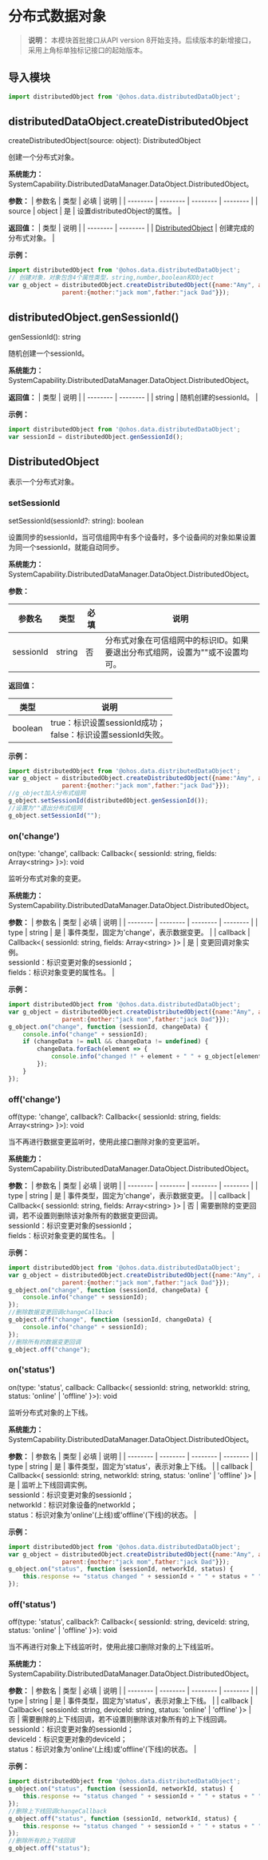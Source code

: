 # 分布式数据对象

> **说明：**
> 本模块首批接口从API version 8开始支持。后续版本的新增接口，采用上角标单独标记接口的起始版本。


## 导入模块

```js
import distributedObject from '@ohos.data.distributedDataObject';
```

## distributedDataObject.createDistributedObject

createDistributedObject(source: object): DistributedObject


创建一个分布式对象。

**系统能力：** SystemCapability.DistributedDataManager.DataObject.DistributedObject。

**参数：**
  | 参数名 | 类型 | 必填 | 说明 |
  | -------- | -------- | -------- | -------- |
  | source | object | 是 | 设置distributedObject的属性。 |

**返回值：**
| 类型 | 说明 |
| -------- | -------- |
| [DistributedObject](#distributedobject) | 创建完成的分布式对象。 |

**示例：**
  ```js
  import distributedObject from '@ohos.data.distributedDataObject';
  // 创建对象，对象包含4个属性类型，string,number,boolean和Object
  var g_object = distributedObject.createDistributedObject({name:"Amy", age:18, isVis:false, 
                 parent:{mother:"jack mom",father:"jack Dad"}});
  ```


## distributedObject.genSessionId()

genSessionId(): string

随机创建一个sessionId。

**系统能力：** SystemCapability.DistributedDataManager.DataObject.DistributedObject。

**返回值：**
  | 类型 | 说明 |
  | -------- | -------- |
  | string | 随机创建的sessionId。 |

**示例：**
  ```js
  import distributedObject from '@ohos.data.distributedDataObject';
  var sessionId = distributedObject.genSessionId();
  ```


## DistributedObject

表示一个分布式对象。

### setSessionId

setSessionId(sessionId?: string): boolean

设置同步的sessionId，当可信组网中有多个设备时，多个设备间的对象如果设置为同一个sessionId，就能自动同步。

**系统能力：** SystemCapability.DistributedDataManager.DataObject.DistributedObject。

**参数：**

  | 参数名 | 类型 | 必填 | 说明 |
  | -------- | -------- | -------- | -------- |
  | sessionId | string | 否 | 分布式对象在可信组网中的标识ID。如果要退出分布式组网，设置为""或不设置均可。 |

**返回值：**

  | 类型 | 说明 |
  | -------- | -------- |
  | boolean | true：标识设置sessionId成功； <br>false：标识设置sessionId失败。 |

**示例：**

  ```js
  import distributedObject from '@ohos.data.distributedDataObject';
  var g_object = distributedObject.createDistributedObject({name:"Amy", age:18, isVis:false, 
                 parent:{mother:"jack mom",father:"jack Dad"}});
  //g_object加入分布式组网
  g_object.setSessionId(distributedObject.genSessionId());
  //设置为""退出分布式组网
  g_object.setSessionId("");
  ```


### on('change')

on(type: 'change', callback: Callback<{ sessionId: string, fields: Array&lt;string&gt; }>): void

监听分布式对象的变更。

**系统能力：** SystemCapability.DistributedDataManager.DataObject.DistributedObject。

**参数：**
  | 参数名 | 类型 | 必填 | 说明 |
  | -------- | -------- | -------- | -------- |
  | type | string | 是 | 事件类型，固定为'change'，表示数据变更。 |
  | callback | Callback<{ sessionId: string, fields: Array&lt;string&gt; }> | 是 | 变更回调对象实例。<br>sessionId：标识变更对象的sessionId； <br>fields：标识对象变更的属性名。 |

**示例：**
  ```js
  import distributedObject from '@ohos.data.distributedDataObject';
  var g_object = distributedObject.createDistributedObject({name:"Amy", age:18, isVis:false, 
                 parent:{mother:"jack mom",father:"jack Dad"}});
  g_object.on("change", function (sessionId, changeData) {
      console.info("change" + sessionId);  
      if (changeData != null && changeData != undefined) {
          changeData.forEach(element => {
              console.info("changed !" + element + " " + g_object[element]);
          });
      }
  });
  ```

### off('change')

off(type: 'change', callback?: Callback<{ sessionId: string, fields: Array&lt;string&gt; }>): void

当不再进行数据变更监听时，使用此接口删除对象的变更监听。

**系统能力：** SystemCapability.DistributedDataManager.DataObject.DistributedObject。

**参数：**
  | 参数名 | 类型 | 必填 | 说明 |
  | -------- | -------- | -------- | -------- |
  | type | string | 是 | 事件类型，固定为'change'，表示数据变更。 |
  | callback | Callback<{ sessionId: string, fields: Array&lt;string&gt; }> | 否 | 需要删除的变更回调，若不设置则删除该对象所有的数据变更回调。<br>sessionId：标识变更对象的sessionId； <br>fields：标识对象变更的属性名。 |


**示例：**
  ```js
  import distributedObject from '@ohos.data.distributedDataObject';
  var g_object = distributedObject.createDistributedObject({name:"Amy", age:18, isVis:false, 
                 parent:{mother:"jack mom",father:"jack Dad"}});
  g_object.on("change", function (sessionId, changeData) {
      console.info("change" + sessionId);
  });
  //删除数据变更回调changeCallback
  g_object.off("change", function (sessionId, changeData) {
      console.info("change" + sessionId);
  });
  //删除所有的数据变更回调
  g_object.off("change");
  ```

### on('status')

on(type: 'status', callback: Callback<{ sessionId: string, networkId: string, status: 'online' | 'offline' }>): void

监听分布式对象的上下线。

**系统能力：** SystemCapability.DistributedDataManager.DataObject.DistributedObject。

**参数：**
  | 参数名 | 类型 | 必填 | 说明 |
  | -------- | -------- | -------- | -------- |
  | type | string | 是 | 事件类型，固定为'status'，表示对象上下线。 |
  | callback | Callback<{ sessionId: string, networkId: string, status: 'online' \| 'offline' }> | 是 | 监听上下线回调实例。<br>sessionId：标识变更对象的sessionId； <br>networkId：标识对象设备的networkId； <br>status：标识对象为'online'(上线)或'offline'(下线)的状态。 |

**示例：**
  ```js
  import distributedObject from '@ohos.data.distributedDataObject';
  var g_object = distributedObject.createDistributedObject({name:"Amy", age:18, isVis:false, 
                 parent:{mother:"jack mom",father:"jack Dad"}});
  g_object.on("status", function (sessionId, networkId, status) {
      this.response += "status changed " + sessionId + " " + status + " " + networkId;
  });
  ```

### off('status')

off(type: 'status', callback?: Callback<{ sessionId: string, deviceId: string, status: 'online' | 'offline' }>): void


当不再进行对象上下线监听时，使用此接口删除对象的上下线监听。

**系统能力：** SystemCapability.DistributedDataManager.DataObject.DistributedObject。

**参数：**
  | 参数名 | 类型 | 必填 | 说明 |
  | -------- | -------- | -------- | -------- |
  | type | string | 是 | 事件类型，固定为'status'，表示对象上下线。 |
  | callback | Callback<{ sessionId: string, deviceId: string, status: 'online' \| 'offline' }> | 否 | 需要删除的上下线回调，若不设置则删除该对象所有的上下线回调。<br>sessionId：标识变更对象的sessionId； <br>deviceId：标识变更对象的deviceId； <br>status：标识对象为'online'(上线)或'offline'(下线)的状态。 |


**示例：**
  ```js
  import distributedObject from '@ohos.data.distributedDataObject'; 
  g_object.on("status", function (sessionId, networkId, status) {
      this.response += "status changed " + sessionId + " " + status + " " + networkId;
  });
  //删除上下线回调changeCallback
  g_object.off("status", function (sessionId, networkId, status) {
      this.response += "status changed " + sessionId + " " + status + " " + networkId;
  });
  //删除所有的上下线回调
  g_object.off("status");
  ```
